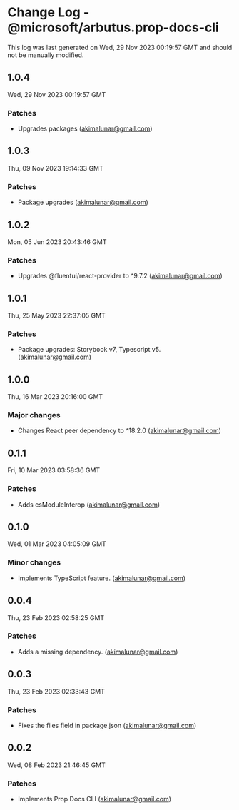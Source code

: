 # Change Log - @microsoft/arbutus.prop-docs-cli

This log was last generated on Wed, 29 Nov 2023 00:19:57 GMT and should not be manually modified.

<!-- Start content -->

## 1.0.4

Wed, 29 Nov 2023 00:19:57 GMT

### Patches

- Upgrades packages (akimalunar@gmail.com)

## 1.0.3

Thu, 09 Nov 2023 19:14:33 GMT

### Patches

- Package upgrades (akimalunar@gmail.com)

## 1.0.2

Mon, 05 Jun 2023 20:43:46 GMT

### Patches

- Upgrades @fluentui/react-provider to ^9.7.2 (akimalunar@gmail.com)

## 1.0.1

Thu, 25 May 2023 22:37:05 GMT

### Patches

- Package upgrades: Storybook v7, Typescript v5. (akimalunar@gmail.com)

## 1.0.0

Thu, 16 Mar 2023 20:16:00 GMT

### Major changes

- Changes React peer dependency to ^18.2.0 (akimalunar@gmail.com)

## 0.1.1

Fri, 10 Mar 2023 03:58:36 GMT

### Patches

- Adds esModuleInterop (akimalunar@gmail.com)

## 0.1.0

Wed, 01 Mar 2023 04:05:09 GMT

### Minor changes

- Implements TypeScript feature. (akimalunar@gmail.com)

## 0.0.4

Thu, 23 Feb 2023 02:58:25 GMT

### Patches

- Adds a missing dependency. (akimalunar@gmail.com)

## 0.0.3

Thu, 23 Feb 2023 02:33:43 GMT

### Patches

- Fixes the files field in package.json (akimalunar@gmail.com)

## 0.0.2

Wed, 08 Feb 2023 21:46:45 GMT

### Patches

- Implements Prop Docs CLI (akimalunar@gmail.com)
